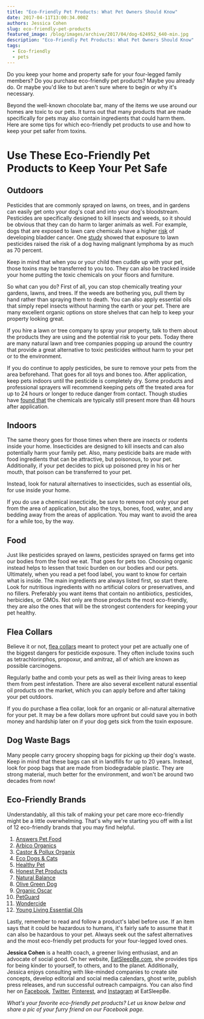 ```yaml
---
title: "Eco-Friendly Pet Products: What Pet Owners Should Know"
date: 2017-04-11T13:00:34.000Z
authors: Jessica Cohen
slug: eco-friendly-pet-products
featured_image: /blog/images/archive/2017/04/dog-624952_640-min.jpg
description: "Eco-Friendly Pet Products: What Pet Owners Should Know"
tags:
  - Eco-friendly
  - pets
---
```

Do you keep your home and property safe for your four-legged family members? Do you purchase eco-friendly pet products? Maybe you already do. Or maybe you'd like to but aren't sure where to begin or why it's necessary.

Beyond the well-known chocolate bar, many of the items we use around our homes are toxic to our pets. It turns out that many products that are made specifically for pets may also contain ingredients that could harm them. Here are some tips for which eco-friendly pet products to use and how to keep your pet safer from toxins.

# Use These Eco-Friendly Pet Products to Keep Your Pet Safe

## **Outdoors**

Pesticides that are commonly sprayed on lawns, on trees, and in gardens can easily get onto your dog's coat and into your dog's bloodstream. Pesticides are specifically designed to kill insects and weeds, so it should be obvious that they can do harm to larger animals as well. For example, dogs that are exposed to lawn care chemicals have a higher [risk](http://www.purdue.edu/uns/html4ever/2004/040419.Glickman.scotties.html) of developing bladder cancer. One [study](https://www.ncbi.nlm.nih.gov/pmc/articles/PMC3267855/) showed that exposure to lawn pesticides raised the risk of a dog having malignant lymphoma by as much as 70 percent.

Keep in mind that when you or your child then cuddle up with your pet, those toxins may be transferred to you too. They can also be tracked inside your home putting the toxic chemicals on your floors and furniture.

So what can you do? First of all, you can stop chemically treating your gardens, lawns, and trees. If the weeds are bothering you, pull them by hand rather than spraying them to death. You can also apply essential oils that simply repel insects without harming the earth or your pet. There are many excellent organic options on store shelves that can help to keep your property looking great.

If you hire a lawn or tree company to spray your property, talk to them about the products they are using and the potential risk to your pets. Today there are many natural lawn and tree companies popping up around the country that provide a great alternative to toxic pesticides without harm to your pet or to the environment.

If you do continue to apply pesticides, be sure to remove your pets from the area beforehand. That goes for all toys and bones too. After application, keep pets indoors until the pesticide is completely dry. Some products and professional sprayers will recommend keeping pets off the treated area for up to 24 hours or longer to reduce danger from contact. Though studies have [found that](https://vet.purdue.edu/pcop/herbicide-research.php) the chemicals are typically still present more than 48 hours after application.

## **Indoors**

The same theory goes for those times when there are insects or rodents inside your home. Insecticides are designed to kill insects and can also potentially harm your family pet. Also, many pesticide baits are made with food ingredients that can be attractive, but poisonous, to your pet. Additionally, if your pet decides to pick up poisoned prey in his or her mouth, that poison can be transferred to your pet.

Instead, look for natural alternatives to insecticides, such as essential oils, for use inside your home.

If you do use a chemical insecticide, be sure to remove not only your pet from the area of application, but also the toys, bones, food, water, and any bedding away from the areas of application. You may want to avoid the area for a while too, by the way.

## **Food**

Just like pesticides sprayed on lawns, pesticides sprayed on farms get into our bodies from the food we eat. That goes for pets too. Choosing organic instead helps to lessen that toxic burden on our bodies and our pets. Ultimately, when you read a pet food label, you want to know for certain what is inside. The main ingredients are always listed first, so start there. Look for nutritious ingredients with no artificial colors or preservatives, and no fillers. Preferably you want items that contain no antibiotics, pesticides, herbicides, or GMOs. Not only are those products the most eco-friendly, they are also the ones that will be the strongest contenders for keeping your pet healthy.

## **Flea Collars**

Believe it or not, [flea collars](https://www.organicauthority.com/energetic-health/22-toxic-products-that-pet-stores-need-to-ditch) meant to protect your pet are actually one of the biggest dangers for pesticide exposure. They often include toxins such as tetrachlorinphos, propoxur, and amitraz, all of which are known as possible carcinogens.

Regularly bathe and comb your pets as well as their living areas to keep them from pest infestation. There are also several excellent natural essential oil products on the market, which you can apply before and after taking your pet outdoors.

If you do purchase a flea collar, look for an organic or all-natural alternative for your pet. It may be a few dollars more upfront but could save you in both money and hardship later on if your dog gets sick from the toxin exposure.

## **Dog Waste Bags**

Many people carry grocery shopping bags for picking up their dog's waste. Keep in mind that these bags can sit in landfills for up to 20 years. Instead, look for poop bags that are made from biodegradable plastic. They are strong material, much better for the environment, and won't be around two decades from now!

## **Eco-Friendly Brands**

Understandably, all this talk of making your pet care more eco-friendly might be a little overwhelming. That's why we're starting you off with a list of 12 eco-friendly brands that you may find helpful.

1. [Answers Pet Food](http://www.answerspetfood.com/)
2. [Arbico Organics](http://www.arbico-organics.com/category/natural-pet-products)
3. [Castor & Pollux Organix](https://www.castorpolluxpet.com)
4. [Eco Dogs & Cats](https://www.ecodogsandcats.com)
5. [Healthy Pet](https://www.healthy-pet.com)
6. [Honest Pet Products](https://www.honestpetproducts.com)
7. [Natural Balance](https://www.naturalbalanceinc.com)
8. [Olive Green Dog](https://olivegreendog.com)
9. [Organic Oscar](http://www.organicoscar.com)
10. [PetGuard](http://petguard.com)
11. [Wondercide](https://www.wondercide.com)
12. [Young Living Essential Oils](https://www.youngliving.com/en%5FUS/products/home/pets)

Lastly, remember to read and follow a product's label before use. If an item says that it could be hazardous to humans, it's fairly safe to assume that it can also be hazardous to your pet. Always seek out the safest alternatives and the most eco-friendly pet products for your four-legged loved ones.

**Jessica Cohen** is a health coach, a greener living enthusiast, and an advocate of social good. On her website, [EatSleepBe.com](http://eatsleepbe.com/), she provides tips for being kinder to yourself, to others, and to the planet. Additionally, Jessica enjoys consulting with like-minded companies to create site concepts, develop editorial and social media calendars, ghost write, publish press releases, and run successful outreach campaigns. You can also find her on [Facebook](http://facebook.com/eatsleepbe), [Twitter](http://twitter.com/eatsleepbe), [Pinterest](http://pinterest.com/eatsleepbe), and [Instagram](http://instagram.com/eatsleepbe) at EatSleepBe.

*What's your favorite eco-friendly pet products? Let us know below and share a pic of your furry friend on our Facebook page.*